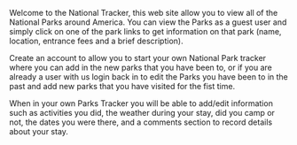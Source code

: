 Welcome to the National Tracker, this web site allow you to view all of the National Parks around America. You can view the Parks as a guest user and simply click on one of the park links to get information on that park (name, location, entrance fees and a brief description). 

Create an account to allow you to start your own National Park tracker where you can add in the new parks that you have been to, or if you are already a user with us login back in to edit the Parks you have been to in the past and add new parks that you have visited for the fist time. 

When in your own Parks Tracker you will be able to add/edit information such as activities you did, the weather during your stay, did you camp or not, the dates you were there, and a comments section to record details about your stay.

